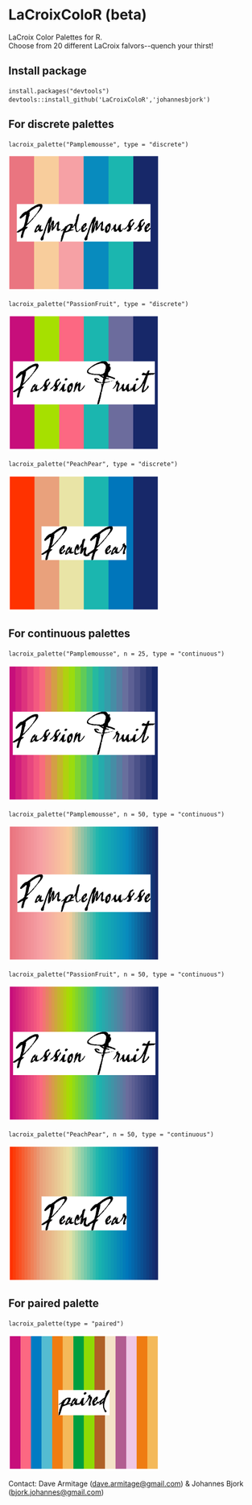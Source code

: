 # LaCroixColoR (beta)
LaCroix Color Palettes for R. \
Choose from 20 different LaCroix falvors--quench your thirst!

## Install package

`install.packages("devtools")` \
`devtools::install_github('LaCroixColoR','johannesbjork')`

## For discrete palettes

`lacroix_palette("Pamplemousse", type = "discrete")`

<img src="example_images/Pamplemousse_discrete.jpg" width="300">

`lacroix_palette("PassionFruit", type = "discrete")`

<img src="example_images/PassionFruit_discrete.jpg" width="300">

`lacroix_palette("PeachPear", type = "discrete")`

<img src="example_images/PeachPear_discrete.jpg" width="300">

## For continuous palettes

`lacroix_palette("Pamplemousse", n = 25, type = "continuous")`

<img src="example_images/Pamplemousse_continuous25.png" width="300">

`lacroix_palette("Pamplemousse", n = 50, type = "continuous")`

<img src="example_images/Pamplemousse_continuous50.jpg" width="300">

`lacroix_palette("PassionFruit", n = 50, type = "continuous")`

<img src="example_images/PassionFruit_continuous.jpg" width="300">

`lacroix_palette("PeachPear", n = 50, type = "continuous")`

<img src="example_images/PeachPear_continuous.jpg" width="300">

## For paired palette

`lacroix_palette(type = "paired")`

<img src="example_images/paired.jpg" width="300">


Contact: Dave Armitage (dave.armitage@gmail.com) & Johannes Bjork (bjork.johannes@gmail.com)
